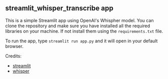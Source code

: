 ## streamlit_whisper_transcribe app

This is a simple Streamlit app using OpenAI's Whispher model. You can clone the repository and make sure you have installed all the required libraries on your machine. If not install them using the `requirements.txt` file.


To run the app, type `streamlit run app.py` and it will open in your default browser.

Credits: 
- [streamlit](https://streamlit.io/)
- [whisper](https://github.com/openai/whisper)

